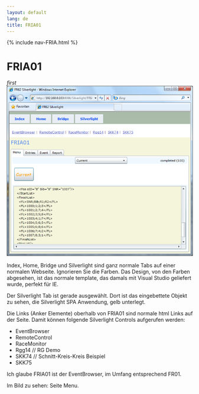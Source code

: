 ```yaml
---
layout: default
lang: de
title: FRIA01
---
```


{% include nav-FRIA.html %}

# FRIA01

*first*<br>
![FRIA01 screenshot](../images/FRIA01.png)

Index, Home, Bridge und Silverlight sind ganz normale Tabs auf einer normalen Webseite.
Ignorieren Sie die Farben. Das Design, von den Farben abgesehen, ist das normale template,
das damals mit Visual Studio geliefert wurde, perfekt für IE.

Der Silverlight Tab ist gerade ausgewählt.
Dort ist das eingebettete Objekt zu sehen, die Silverlight SPA Anwendung, gelb unterlegt.

Die Links (Anker Elemente) oberhalb von FRIA01 sind normale html Links auf der Seite.
Damit können folgende Silverlight Controls aufgerufen werden:

- EventBrowser
- RemoteControl
- RaceMonitor
- Rgg14 // RG Demo
- SKK74 // Schnitt-Kreis-Kreis Beispiel
- SKK75

Ich glaube FRIA01 ist der EventBrowser, im Umfang entsprechend FR01.

Im Bild zu sehen: Seite Menu.